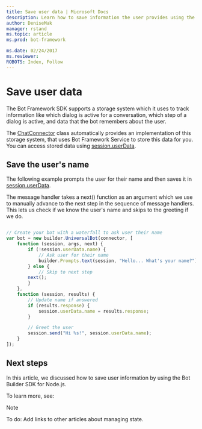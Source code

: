 ```yaml
---
title: Save user data | Microsoft Docs
description: Learn how to save information the user provides using the Bot Builder SDK for Node.js.
author: DeniseMak
manager: rstand
ms.topic: article
ms.prod: bot-framework

ms.date: 02/24/2017
ms.reviewer:
ROBOTS: Index, Follow
---
```

<!--this seems like a stub; it should be about saving user-provided data, but it seems to be about state data capture and use, which is covered elsewhere-->

# Save user data 

<!--
> [!div class="op_single_selector"]
> * [.NET](~/dotnet/howto-save-user-data.md)
> * [Node.js](~/nodejs/save-user-data.md)
>
-->



The Bot Framework SDK supports a storage system which it uses to track information like which dialog is active for a conversation,
which step of a dialog is active, and data that the bot remembers about the user. 

The [ChatConnector][ChatConnector] class automatically provides an implementation of this storage system, that uses Bot Framework Service to store this data for you. 
You can access stored data using [session.userData][session_userData]. <!-- todo: Session and Converstaion and PrivateConversation --> 

## Save the user's name

The following example prompts the user for their name and then saves it in [session.userData][session_userData].  

The message handler takes a next() function as an argument which we use to manually advance to the next step in the sequence of message handlers.
This lets us check if we know the user's name and skips to the greeting if we do.


```javascript

// Create your bot with a waterfall to ask user their name
var bot = new builder.UniversalBot(connector, [
    function (session, args, next) {
        if (!session.userData.name) {
            // Ask user for their name
            builder.Prompts.text(session, "Hello... What's your name?");
        } else {
            // Skip to next step
        next();
        }
    },
    function (session, results) {
        // Update name if answered
        if (results.response) {
            session.userData.name = results.response;
        }

        // Greet the user
        session.send("Hi %s!", session.userData.name);
    }
]);


```


## Next steps

In this article, we discussed how to save user information by using the Bot Builder SDK for Node.js. 

To learn more, see:

> [!NOTE]
> To do: Add links to other articles about managing state.


<!-- TODO: UPDATE LINKS TO POINT TO NEW REFERENCE -->
[SendTyping]: https://docs.botframework.com/en-us/node/builder/chat-reference/classes/_botbuilder_d_.session#sendtyping
[IMessage]: http://docs.botframework.com/en-us/node/builder/chat-reference/interfaces/_botbuilder_d_.imessage
[ChatConnector]: https://docs.botframework.com/en-us/node/builder/chat-reference/classes/_botbuilder_d_.chatconnector.html
[session_userData]: https://docs.botframework.com/en-us/node/builder/chat-reference/classes/_botbuilder_d_.session.html#userdata